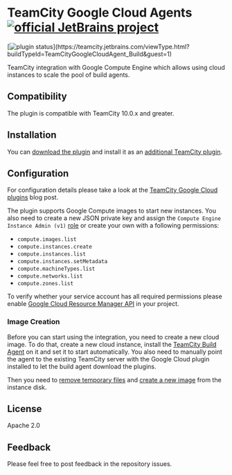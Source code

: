 # TeamCity Google Cloud Agents [![official JetBrains project](http://jb.gg/badges/official.svg)](https://confluence.jetbrains.com/display/ALL/JetBrains+on+GitHub)

[![plugin status]( 
https://teamcity.jetbrains.com/app/rest/builds/buildType:(id:TeamCityGoogleCloudAgent_Build)/statusIcon.svg)](https://teamcity.jetbrains.com/viewType.html?buildTypeId=TeamCityGoogleCloudAgent_Build&guest=1)

TeamCity integration with Google Compute Engine which allows using cloud instances to scale the pool of build agents.

## Compatibility

The plugin is compatible with TeamCity 10.0.x and greater.

## Installation

You can [download the plugin](https://plugins.jetbrains.com/plugin/9704-google-cloud-agents) and install it as an [additional TeamCity plugin](https://confluence.jetbrains.com/display/TCDL/Installing+Additional+Plugins).

## Configuration

For configuration details please take a look at the [TeamCity Google Cloud plugins](https://blog.jetbrains.com/teamcity/2017/06/run-teamcity-ci-builds-in-google-cloud/) blog post.

The plugin supports Google Compute images to start new instances. You also need to create a new JSON private key and assign the `Compute Engine Instance Admin (v1)` [role](https://cloud.google.com/compute/docs/access/#predefined_short_product_name_roles) or create your own with a following permissions:
* `compute.images.list`
* `compute.instances.create`
* `compute.instances.list`
* `compute.instances.setMetadata`
* `compute.machineTypes.list`
* `compute.networks.list`
* `compute.zones.list`

To verify whether your service account has all required permissions please enable [Google Cloud Resource Manager API](https://console.cloud.google.com/apis/api/cloudresourcemanager.googleapis.com/overview) in your project.

### Image Creation

Before you can start using the integration, you need to create a new cloud image. To do that, create a new cloud instance, install the [TeamCity Build Agent](https://confluence.jetbrains.com/display/TCDL/TeamCity+Integration+with+Cloud+Solutions#TeamCityIntegrationwithCloudSolutions-PreparingavirtualmachinewithaninstalledTeamCityagent) on it and set it to start automatically. You also need to manually point the agent to the existing TeamCity server with the Google Cloud plugin installed to let the build agent download the plugins.

Then you need to [remove temporary files](https://confluence.jetbrains.com/display/TCDL/TeamCity+Integration+with+Cloud+Solutions#TeamCityIntegrationwithCloudSolutions-Capturinganimagefromavirtualmachine) and [create a new image](https://cloud.google.com/compute/docs/images/create-delete-deprecate-private-images) from the instance disk.

## License

Apache 2.0

## Feedback

Please feel free to post feedback in the repository issues.
